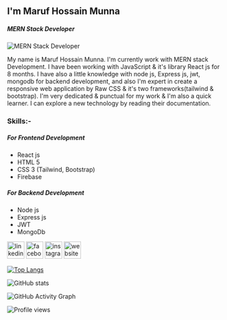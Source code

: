 ## I'm Maruf Hossain Munna
##### MERN Stack Developer
![MERN Stack Developer](https://media.licdn.com/dms/image/D5616AQEV27chJiQ0Lg/profile-displaybackgroundimage-shrink_350_1400/0/1670776360249?e=1678924800&v=beta&t=SFN-DoZX-takVg1APkrQ9kqowmYr_PG5G6Pal2oi20c)

My name is Maruf Hossain Munna. I'm currently work with MERN stack Development. I have been working with JavaScript & it's library React js for 8 months.
I have also a little knowledge with node js, Express js, jwt, mongodb for backend development, and also I'm expert in create a responsive web application by Raw CSS & it's two frameworks(tailwind & bootstrap). I'm very  dedicated & punctual for my work & I'm also a quick learner. I can explore a new technology by reading their documentation. 

### Skills:-
##### For Frontend Development
- React js
- HTML 5
- CSS 3 (Tailwind, Bootstrap)
- Firebase
##### For Backend Development
- Node js
- Express js
- JWT
- MongoDb


 [<img src='https://cdn.jsdelivr.net/npm/simple-icons@3.0.1/icons/linkedin.svg' alt='linkedin' height='40'>](https://www.linkedin.com/in/maruf-hossain-munna/)  [<img src='https://cdn.jsdelivr.net/npm/simple-icons@3.0.1/icons/facebook.svg' alt='facebook' height='40'>](https://www.facebook.com/marufhossainmunna01)  [<img src='https://cdn.jsdelivr.net/npm/simple-icons@3.0.1/icons/instagram.svg' alt='instagram' height='40'>](https://www.instagram.com/maruf--hossain--munna/)  [<img src='https://cdn.jsdelivr.net/npm/simple-icons@3.0.1/icons/icloud.svg' alt='website' height='40'>](https://maruf-hossain-munna.netlify.app/)  


[![Top Langs](https://github-readme-stats.vercel.app/api/top-langs/?username=maruf-hossain-munna)](https://github.com/anuraghazra/github-readme-stats)

![GitHub stats](https://github-readme-stats.vercel.app/api?username=maruf-hossain-munna&show_icons=true)  

![GitHub Activity Graph](https://activity-graph.herokuapp.com/graph?username=maruf-hossain-munna)  

![Profile views](https://gpvc.arturio.dev/maruf-hossain-munna) 

